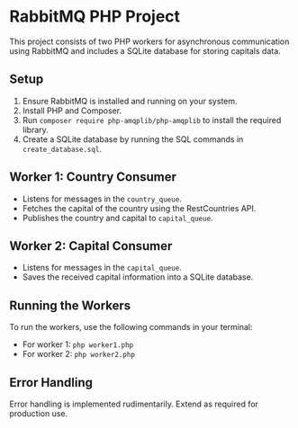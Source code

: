 # RabbitMQ PHP Project

This project consists of two PHP workers for asynchronous communication using RabbitMQ and includes a SQLite database for storing capitals data.

## Setup

1. Ensure RabbitMQ is installed and running on your system.
2. Install PHP and Composer.
3. Run `composer require php-amqplib/php-amqplib` to install the required library.
4. Create a SQLite database by running the SQL commands in `create_database.sql`.

## Worker 1: Country Consumer

- Listens for messages in the `country_queue`.
- Fetches the capital of the country using the RestCountries API.
- Publishes the country and capital to `capital_queue`.

## Worker 2: Capital Consumer

- Listens for messages in the `capital_queue`.
- Saves the received capital information into a SQLite database.

## Running the Workers

To run the workers, use the following commands in your terminal:

- For worker 1: `php worker1.php`
- For worker 2: `php worker2.php`

## Error Handling

Error handling is implemented rudimentarily. Extend as required for production use.
